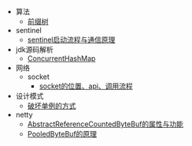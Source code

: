* 算法
  * [前缀树](算法/前缀树.md)
* sentinel
  * [sentinel启动流程与通信原理](sentinel/sentinel启动流程与通信原理.md)
* jdk源码解析
  * [ConcurrentHashMap](jdk源码解析/ConcurrentHashMap.md)
* 网络
  * socket
    * [socket的位置、api、调用流程](网络/socket/socket的位置、api、调用流程.md)
* 设计模式
  * [破坏单例的方式](设计模式/破坏单例的方式.md)
* netty
  * [AbstractReferenceCountedByteBuf的属性与功能](netty/AbstractReferenceCountedByteBuf的属性与功能.md)
  * [PooledByteBuf的原理](netty/PooledByteBuf的原理.md)